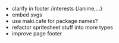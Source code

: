 -   clarify in footer /interests {/anime,...}
-   embed svgs
-   use maki.cafe for package names?
-   refactor spritesheet stuff into more types
-   improve page footer
